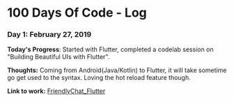 # 100 Days Of Code - Log

### Day 1: February 27, 2019

**Today's Progress**: Started with Flutter, completed a codelab session on "Building Beautiful UIs with Flutter".

**Thoughts:** Coming from Android(Java/Kotlin) to Flutter, it will take sometime go get used to the syntax. Loving the hot reload feature though. 

**Link to work:** [FriendlyChat_Flutter](https://github.com/imabhishekkumar/FriendlyChat_Flutter)

